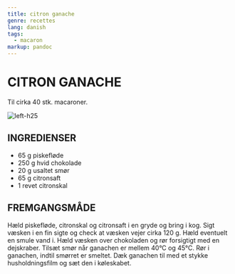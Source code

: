 ```yaml
---
title: citron ganache
genre: recettes
lang: danish
tags:
  - macaron
markup: pandoc
---
```


# CITRON GANACHE

Til cirka 40 stk. macaroner.

![](/home/fred/.repo/traductions/recettes/images/macaron_citron.jpg "left-h25")

## INGREDIENSER

- 65 g piskefløde
- 250 g hvid chokolade
- 20 g usaltet smør
- 65 g citronsaft
- 1 revet citronskal

## FREMGANGSMÅDE

Hæld piskefløde, citronskal og citronsaft i en gryde og bring i kog.
Sigt væsken i en fin sigte og check at væsken vejer cirka 120 g.
Hæld eventuelt en smule vand i.
Hæld væsken over chokoladen og rør forsigtigt med en dejskraber.
Tilsæt smør når ganachen er mellem 40°C og 45°C.
Rør i ganachen, indtil smørret er smeltet.
Dæk ganachen til med et stykke husholdningsfilm og sæt den i køleskabet.

